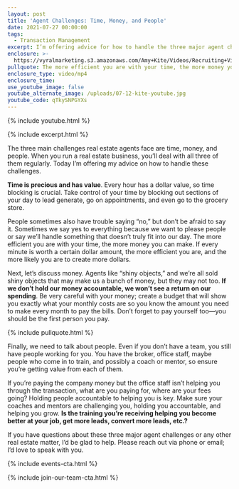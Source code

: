 ```yaml
---
layout: post
title: 'Agent Challenges: Time, Money, and People'
date: 2021-07-27 00:00:00
tags:
  - Transaction Management
excerpt: I’m offering advice for how to handle the three major agent challenges.
enclosure: >-
  https://vyralmarketing.s3.amazonaws.com/Amy+Kite/Videos/Recruiting+Videos/2021/Agent+Challenges_+Time%2C+Money%2C+and+People.mp4
pullquote: The more efficient you are with your time, the more money you can make.
enclosure_type: video/mp4
enclosure_time:
use_youtube_image: false
youtube_alternate_image: /uploads/07-12-kite-youtube.jpg
youtube_code: qTkySNPGYXs
---
```

{% include youtube.html %}

{% include excerpt.html %}

The three main challenges real estate agents face are time, money, and people. When you run a real estate business, you’ll deal with all three of them regularly. Today I’m offering my advice on how to handle these challenges.

**Time is precious and has value**. Every hour has a dollar value, so time blocking is crucial. Take control of your time by blocking out sections of your day to lead generate, go on appointments, and even go to the grocery store.

People sometimes also have trouble saying “no,” but don’t be afraid to say it. Sometimes we say yes to everything because we want to please people or say we’ll handle something that doesn’t truly fit into our day. The more efficient you are with your time, the more money you can make. If every minute is worth a certain dollar amount, the more efficient you are, and the more likely you are to create more dollars.

Next, let’s discuss money. Agents like “shiny objects,” and we’re all sold shiny objects that may make us a bunch of money, but they may not too. **If we don’t hold our money accountable, we won’t see a return on our spending**. Be very careful with your money; create a budget that will show you exactly what your monthly costs are so you know the amount you need to make every month to pay the bills. Don’t forget to pay yourself too—you should be the first person you pay.

{% include pullquote.html %}

Finally, we need to talk about people. Even if you don’t have a team, you still have people working for you. You have the broker, office staff, maybe people who come in to train, and possibly a coach or mentor, so ensure you’re getting value from each of them.

If you’re paying the company money but the office staff isn’t helping you through the transaction, what are you paying for, where are your fees going? Holding people accountable to helping you is key. Make sure your coaches and mentors are challenging you, holding you accountable, and helping you grow. **Is the training you’re receiving helping you become better at your job, get more leads, convert more leads, etc.?**

If you have questions about these three major agent challenges or any other real estate matter, I’d be glad to help. Please reach out via phone or email; I’d love to speak with you.

{% include events-cta.html %}

{% include join-our-team-cta.html %}
